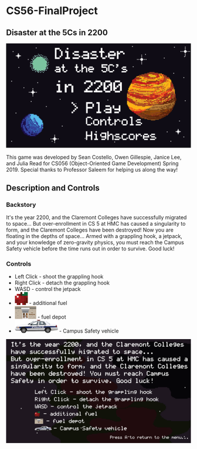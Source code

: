 # CS56-FinalProject
## Disaster at the 5Cs in 2200
![alttext](https://github.com/juliahread/CS56-FinalProject/blob/master/images/title.PNG "Disaster at the 5Cs in 2200")

This game was developed by Sean Costello, Owen Gillespie, Janice Lee, and Julia Read for CS056 (Object-Oriented Game Development) Spring 2019. Special thanks to Professor Saleem for helping us along the way!

## Description and Controls
### Backstory
It's the year 2200, and the Claremont Colleges have successfully migrated to space... But over-enrollment in CS 5 at HMC has caused a singularity to form, and the Claremont Colleges have been destroyed! Now you are floating in the depths of space... Armed with a grappling hook, a jetpack, and your knowledge of zero-gravity physics, you must reach the Campus Safety vehicle before the time runs out in order to survive. Good luck!
### Controls
+ Left Click - shoot the grappling hook
+ Right Click - detach the grappling hook
+ WASD - control the jetpack
+ ![alttext](https://github.com/juliahread/CS56-FinalProject/blob/master/images/apple.png "Fuel") - additional fuel
+ ![alttext](https://github.com/juliahread/CS56-FinalProject/blob/master/images/oldenborg_smaller.png "Oldenborg Fuel Depot") - fuel depot
+ ![alttext](https://github.com/juliahread/CS56-FinalProject/blob/master/images/end_smaller.png) - Campus Safety vehicle

![alttext](https://github.com/juliahread/CS56-FinalProject/blob/master/images/controls.PNG "Description and Controls")
